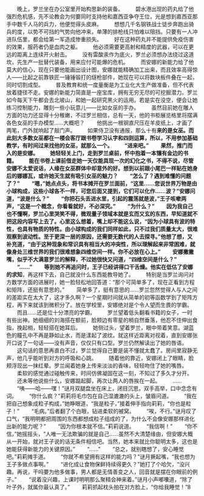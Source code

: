 　　晚上，罗兰坐在办公室里开始构思新的装备。
　　碧水港出现的药丸给了他强烈危机感，先不论教会为何要同时支持他和嘉西亚争夺王位，光是想到嘉西亚那手中数千人马的兵力，他便觉得头皮麻。
　　想想几千名钢铁战士徒步奔跑出骑兵的度，以势不可挡的气势向他冲来，单薄的排枪线只怕难以阻挡。只要有一人冲进队伍里，都会给第一军造成惨重损失。
　　好在这种药丸并不能提供免疫伤害的效果，服药者仍是血肉之躯。
　　他必须需要更高射和精度的武器，可以在更远的距离上连续开火射击。
　　没有雷酸汞作为底火，罗兰必须想办法绕过这道坎，先生产一批替代装备，用来应付可能爆的危机。
　　而安娜的新能力给了他莫大的信心，现在只要他能画出设计图，安娜就能精确加工出来，而且效率高得惊人——比起之前靠铁匠一锤锤锻打的燧枪部件，她现在可以将数块板件叠在一起，同时切割成型。
　　普及教育和统一度量衡是为工业化大生产做准备，但不代表放着捷径不走。安娜的新能力简直是一座宝库，拥有无穷无尽的可挖掘潜力。罗兰如今每天下午都会去北坡山，和她一起研究黑火的运用。若是实在没空，便会让她练习控制能力，雕刻一些小玩意儿——比如女巫的手办。
　　虽然目前她在雕人方面的功力还显得十分稚嫩，不过罗兰相信，总有一天，他的书柜展览格里将摆满各色女巫的手办模型……大概吧？
　　他挑出一根钢直尺压在羊皮纸上，才画了两笔，门外就响起了敲门声。
　　如果侍卫没有通报，那么十有**来的是女巫。而此刻大多数女巫都在一楼会客厅跟书卷学习认字和四则运算，所以，不用参加基础教学，有时间过来找他的女巫，就那么一个。
　　“进来吧。”
　　果然，推门而入的是安娜。
　　她轻轻关上门，走到罗兰桌前，怀中抱着一本镶有金边的书籍。
　　能在书卷上课前借走她一天仅能具现一次的幻化之书，不得不说，尽管安娜不太爱说话，人缘在女巫群体中却意外的好。想到以前跟小尾巴一样贴在她身后的娜娜瓦，或许她天生就有吸引女巫的魅力？
　　“怎么了？遇到难懂的问题了？”
　　“嗯，”她点点头，将书本摊开在罗兰面前，“这里……您说世界万物是由小球构成，这些小球各不一样，可您后面又提到，它们可以化作……波？”安娜问道，“波是什么？”
　　“你把石头丢进水里，引起的震荡就是波，”王子咳嗽两声，“这是一个概念，你看看就好，不必深究。”
　　“为什么？”
　　因为我自己也不懂啊，罗兰心里哭笑不得，微观量子领域本就是玄而又玄的东西，早知道就不把这段内容写上去了。心里这么想着，嘴上却不能这么说，“因为小球具有波的特性，也具有物质的特性。由小球构成的我们同样如此，只不过我们质量太大，很难观察到波动性。至于更深一层的原因，还需要无数代的人去探寻。”他想了想，又补充道，“由于这种现象和常识具有相当大的冲突性，所以理解起来非常困难，就像身处三维世界的我们很难想象四维空间一样。你不必放在心上。”
　　安娜撇撇嘴，似乎不大满意罗兰的解释，不过她很快又问道，“四维空间是什么？”
　　“……”
　　等到她不再追问时，王子已经讲得口干舌燥。他实在低估了安娜的求知**，再这样下去，自己就没什么东西能教导她了。
　　特别是当罗兰询问对方数学方面的进展时，她一脸轻松地回答道：“那个可简单多了，现在正看到方程和矩阵，还挺有意思的。”
　　简单多了，挺有意思的……罗兰忽然觉得人与人之间的差距实在太大了，这才多久啊？一个星期时间就从简单的初等函数学到了矩阵方程，再下来就该到微积分了。放在学校里，安娜绝对是个令人望而生畏的学霸。
　　而且……还是位十分漂亮的学霸。
　　罗兰望着低头翻看书籍的女子，一时有些出神。她细细的刘海搭在额前，脸颊边有零星的梢自然垂落，他忍不住伸出食指，挽起梢，轻轻搭在她耳后。
　　她侧过头，望着罗兰，眼中带着笑意。湖蓝色的瞳孔中不再是静如止水，而是漾起了波纹。就这样近距离对视着，直到安娜张开口说了一句话——没有声音，仅仅只有口型。罗兰仍然解读出了她的唇语。
　　这句话的意思再直白不过，罗兰觉得自己要是装不懂就太蠢了。房间里寂静无声，他几乎能听到对方的呼吸和心跳。
　　随着他的靠近，安娜闭上了眼睛，脸颊浮现出一抹红晕。罗兰闻着她身上传来淡淡的香味，轻轻吻住了她的嘴唇。
　　柔软的感觉通过碰触传来，时间仿佛凝固在这一刻，不知过了多久才分开。
　　还未等他说些什么，安娜踮起脚，再次让两人的唇挨在一起。
　　……
　　“咦——哈——嘿！”谜月双腿盘坐在床上，闭目沉思，双手高举，口中念念有词。
　　“你什么疯？”莉莉将毛巾包在自己湿漉漉的头上，皱眉问道。
　　“我在把自己想象成粒子构成，”她睁眼道，“我是粒子，”接着伸手指向莉莉，“你也是粒子！”
　　“毛病。”后者翻了个白眼，钻进柔软的被窝。
　　“唉，不行。”谜月叹了口气，“我明明都把周围的东西都想成粒子组成的了，为什么不会像安娜那样进化出新的能力呢？”
　　“因为你根本就不信。”莉莉说道。
　　“我信啊！”
　　“你不信，”她摇摇头，“人唯一无法欺骗的就是自己……虽然不大清楚缘由，但安娜大概从一开始，就对王子说的话无条件相信吧。当然，她本来就比你聪明太多，这也是她能获得新能力的关键原因。”
　　“……”
　　“总之，就别瞎想了，安心睡觉吧。”莉莉摊手道。
　　“你就不希望拥有这样的能力吗？”谜月撅起嘴，“我也想为王子多做点事啊。”
　　“进化成让食物保鲜持续得更久？”她打了个哈欠，“没兴趣。再说，干吗要为他多做事，男人都是无情善变之人，回音就是摆在你眼前的例子。”
　　“说着没兴趣，上课时明明那么聚精会神来着。”谜月小声嘟囔道，“除了叶子外，就属你最认真了。”
　　莉莉抓起枕头拍在对方脸上，“你给我睡觉！”8